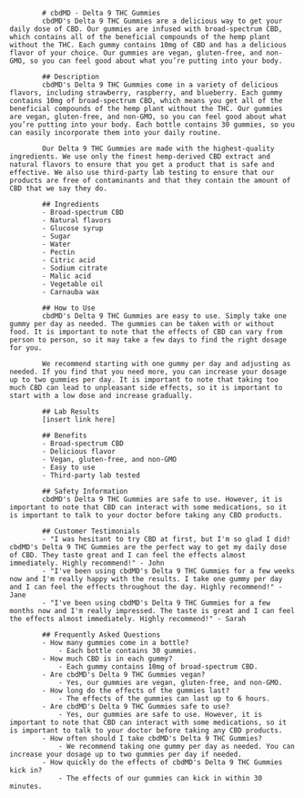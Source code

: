 
            # cbdMD - Delta 9 THC Gummies
            cbdMD's Delta 9 THC Gummies are a delicious way to get your daily dose of CBD. Our gummies are infused with broad-spectrum CBD, which contains all of the beneficial compounds of the hemp plant without the THC. Each gummy contains 10mg of CBD and has a delicious flavor of your choice. Our gummies are vegan, gluten-free, and non-GMO, so you can feel good about what you’re putting into your body.
            
            ## Description
            cbdMD's Delta 9 THC Gummies come in a variety of delicious flavors, including strawberry, raspberry, and blueberry. Each gummy contains 10mg of broad-spectrum CBD, which means you get all of the beneficial compounds of the hemp plant without the THC. Our gummies are vegan, gluten-free, and non-GMO, so you can feel good about what you’re putting into your body. Each bottle contains 30 gummies, so you can easily incorporate them into your daily routine.
            
            Our Delta 9 THC Gummies are made with the highest-quality ingredients. We use only the finest hemp-derived CBD extract and natural flavors to ensure that you get a product that is safe and effective. We also use third-party lab testing to ensure that our products are free of contaminants and that they contain the amount of CBD that we say they do.
            
            ## Ingredients
            - Broad-spectrum CBD
            - Natural flavors
            - Glucose syrup
            - Sugar
            - Water
            - Pectin
            - Citric acid
            - Sodium citrate
            - Malic acid
            - Vegetable oil
            - Carnauba wax
            
            ## How to Use
            cbdMD's Delta 9 THC Gummies are easy to use. Simply take one gummy per day as needed. The gummies can be taken with or without food. It is important to note that the effects of CBD can vary from person to person, so it may take a few days to find the right dosage for you.
            
            We recommend starting with one gummy per day and adjusting as needed. If you find that you need more, you can increase your dosage up to two gummies per day. It is important to note that taking too much CBD can lead to unpleasant side effects, so it is important to start with a low dose and increase gradually.
            
            ## Lab Results
            [insert link here]
            
            ## Benefits
            - Broad-spectrum CBD
            - Delicious flavor
            - Vegan, gluten-free, and non-GMO
            - Easy to use
            - Third-party lab tested
            
            ## Safety Information
            cbdMD's Delta 9 THC Gummies are safe to use. However, it is important to note that CBD can interact with some medications, so it is important to talk to your doctor before taking any CBD products.
            
            ## Customer Testimonials
            - "I was hesitant to try CBD at first, but I'm so glad I did! cbdMD's Delta 9 THC Gummies are the perfect way to get my daily dose of CBD. They taste great and I can feel the effects almost immediately. Highly recommend!" - John
            - "I've been using cbdMD's Delta 9 THC Gummies for a few weeks now and I'm really happy with the results. I take one gummy per day and I can feel the effects throughout the day. Highly recommend!" - Jane
            - "I've been using cbdMD's Delta 9 THC Gummies for a few months now and I'm really impressed. The taste is great and I can feel the effects almost immediately. Highly recommend!" - Sarah
            
            ## Frequently Asked Questions
            - How many gummies come in a bottle?
                - Each bottle contains 30 gummies.
            - How much CBD is in each gummy?
                - Each gummy contains 10mg of broad-spectrum CBD.
            - Are cbdMD's Delta 9 THC Gummies vegan?
                - Yes, our gummies are vegan, gluten-free, and non-GMO.
            - How long do the effects of the gummies last?
                - The effects of the gummies can last up to 6 hours.
            - Are cbdMD's Delta 9 THC Gummies safe to use?
                - Yes, our gummies are safe to use. However, it is important to note that CBD can interact with some medications, so it is important to talk to your doctor before taking any CBD products.
            - How often should I take cbdMD's Delta 9 THC Gummies?
                - We recommend taking one gummy per day as needed. You can increase your dosage up to two gummies per day if needed.
            - How quickly do the effects of cbdMD's Delta 9 THC Gummies kick in?
                - The effects of our gummies can kick in within 30 minutes.
